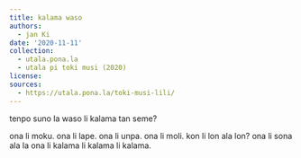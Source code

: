 ```yaml
---
title: kalama waso
authors:
  - jan Ki
date: '2020-11-11'
collection:
  - utala.pona.la
  - utala pi toki musi (2020)
license:
sources:
  - https://utala.pona.la/toki-musi-lili/
---
```


tenpo suno la waso li kalama
tan seme?

ona li moku.
ona li lape.
ona li unpa.
ona li moli.
kon li lon ala lon?
ona li sona ala
la ona li kalama li kalama li kalama.
